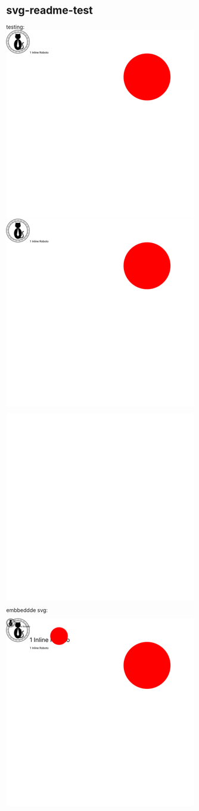 # svg-readme-test
testing:
![test](test.svg)
![test](test2.svg)

![test](test6.svg)

embbeddde svg:

![test](embeddedsvg.svg)
